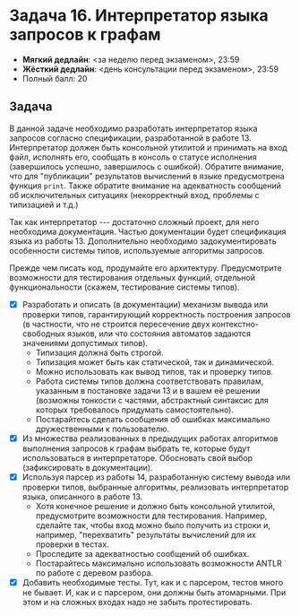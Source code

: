 # Задача 16. Интерпретатор языка запросов к графам

* **Мягкий дедлайн**: <за неделю перед экзаменом>, 23:59
* **Жёсткий дедлайн**: <день консультации перед экзаменом>, 23:59
* Полный балл: 20


## Задача
В данной задаче необходимо разработать интерпретатор языка запросов согласно спецификации, разработанной в работе 13. Интерпретатор должен быть консольной утилитой и принимать на вход файл, исполнять его, сообщать в консоль о статусе исполнения (завершилось успешно, завершилось с ошибкой). Обратите внимание, что для "публикации" результатов вычислений в языке предусмотрена функция ```print```. Также обратите внимание на адекватность сообщений об исключительных ситуациях (некорректный вход, проблемы с типизацией и т.д.)

Так как интерпретатор --- достаточно сложный проект, для него необходима документация. Частью документации будет спецификация языка из работы 13. Дополнительно необходимо задокументировать особенности системы типов, используемые алгоритмы запросов.

Прежде чем писать код, продумайте его архитектуру. Предусмотрите возможности для тестирования отдельных функций, отдельной функциональности (скажем, тестирование системы типов).

 - [X] Разработать и описать (в документации) механизм вывода или проверки типов, гарантирующий корректность построения запросов (в частности, что не строится пересечение двух контекстно-свободных языков, или что состояния автоматов задаются значениями допустимых типов).
   - Типизация должна быть строгой.
   - Типизация может быть как статической, так и динамической.
   - Можно использовать как вывод типов, так и проверку типов.
   - Работа системы типов должна соответствовать правилам, указанным в постановке задачи 13 и в вашем её решении (возможны тонкости с частями, абстрактный синтаксис для которых требовалось придумать самостоятельно).
   - Постарайтесь сделать сообщения об ошибках максимально дружественными к пользователю.
 - [X] Из множества реализованных в предыдущих работах алгоритмов выполнения запросов к графам выбрать те, которые будут использоваться в интерпретаторе. Обосновать свой выбор (зафиксировать в документации).
 - [X] Используя парсер из работы 14, разработанную систему вывода или проверки типов, выбранные алгоритмы, реализовать интерпретатор языка, описанного в работе 13.
   - Хотя конечное решение и должно быть консольной утилитой, предусмотрите возможности для тестирования. Например, сделайте так, чтобы вход можно было получить из строки и, например, "перехватить" результаты вычислений для их проверки в тестах.
   - Проследите за адекватностью сообщений об ошибках.
   - Постарайтесь максимально использовать возможности ANTLR по работе с деревом разбора.
 - [X] Добавить необходимые тесты. Тут, как и с парсером, тестов много не бывает. И, как и с парсером, они должны быть атомарными. При этом и на сложных входах надо не забыть протестировать.
